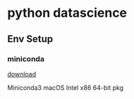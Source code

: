 # python datascience

## Env Setup

### miniconda
[download](https://docs.conda.io/en/latest/miniconda.html)

Miniconda3 macOS Intel x86 64-bit pkg
